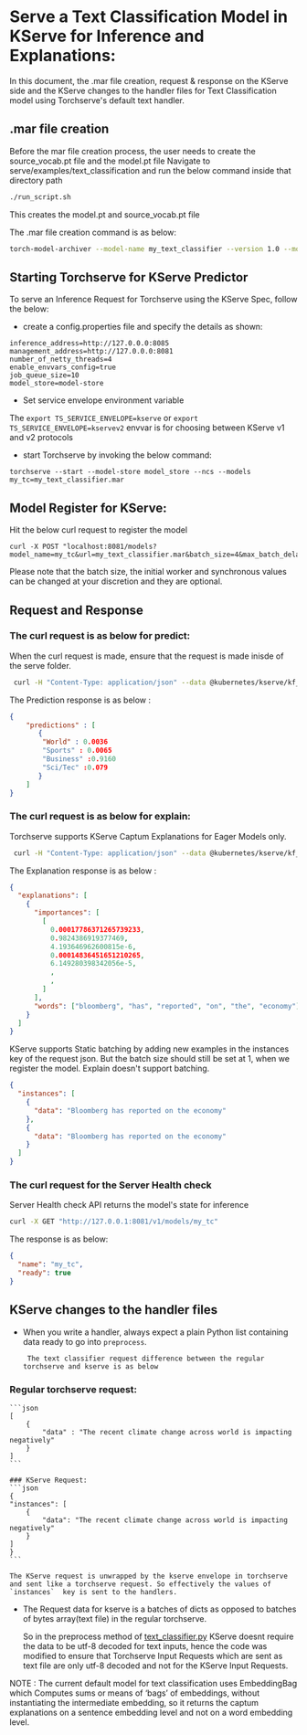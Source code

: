 # Serve a Text Classification Model in KServe for Inference and Explanations:

In this document, the .mar file creation, request & response on the KServe side and the KServe changes to the handler files for Text Classification model using Torchserve's default text handler.

## .mar file creation

Before the mar file creation process, the user needs to create the source_vocab.pt file and the model.pt file
Navigate to serve/examples/text_classification and run the below command inside that directory path

```bash
./run_script.sh
```

This creates the model.pt and source_vocab.pt file

The .mar file creation command is as below:

```bash
torch-model-archiver --model-name my_text_classifier --version 1.0 --model-file serve/examples/text_classification/model.py --serialized-file serve/examples/text_classification/model.pt --handler text_classifier --extra-files "serve/examples/text_classification/index_to_name.json,serve/examples/text_classification/source_vocab.pt"
```

## Starting Torchserve for KServe Predictor

To serve an Inference Request for Torchserve using the KServe Spec, follow the below:

- create a config.properties file and specify the details as shown:

```
inference_address=http://127.0.0.0:8085
management_address=http://127.0.0.0:8081
number_of_netty_threads=4
enable_envvars_config=true
job_queue_size=10
model_store=model-store
```

- Set service envelope environment variable

The
`export TS_SERVICE_ENVELOPE=kserve` or `export TS_SERVICE_ENVELOPE=kservev2` envvar is for choosing between
KServe v1 and v2 protocols

- start Torchserve by invoking the below command:

```
torchserve --start --model-store model_store --ncs --models my_tc=my_text_classifier.mar

```

## Model Register for KServe:

Hit the below curl request to register the model

```
curl -X POST "localhost:8081/models?model_name=my_tc&url=my_text_classifier.mar&batch_size=4&max_batch_delay=5000&initial_workers=3&synchronous=true"
```

Please note that the batch size, the initial worker and synchronous values can be changed at your discretion and they are optional.

## Request and Response

### The curl request is as below for predict:

When the curl request is made, ensure that the request is made inisde of the serve folder.

```bash
 curl -H "Content-Type: application/json" --data @kubernetes/kserve/kf_request_json/text_classifier.json http://127.0.0.1:8085/v1/models/my_tc:predict
```

The Prediction response is as below :

```json
{
	"predictions" : [
	   {
		"World" : 0.0036
		"Sports" : 0.0065
		"Business" :0.9160
		"Sci/Tec" :0.079
	   }
	]
}
```

### The curl request is as below for explain:

Torchserve supports KServe Captum Explanations for Eager Models only.

```bash
 curl -H "Content-Type: application/json" --data @kubernetes/kserve/kf_request_json/text_classifier.json http://127.0.0.1:8085/v1/models/my_tc:explain
```

The Explanation response is as below :

```json
{
  "explanations": [
    {
      "importances": [
        [
          0.00017786371265739233,
          0.9824386919377469,
          4.193646962600815e-6,
          0.00014836451651210265,
          6.149280398342056e-5,
          ,
          ,
        ]
      ],
      "words": ["bloomberg", "has", "reported", "on", "the", "economy"]
    }
  ]
}
```

KServe supports Static batching by adding new examples in the instances key of the request json.
But the batch size should still be set at 1, when we register the model. Explain doesn't support batching.

```json
{
  "instances": [
    {
      "data": "Bloomberg has reported on the economy"
    },
    {
      "data": "Bloomberg has reported on the economy"
    }
  ]
}
```

### The curl request for the Server Health check

Server Health check API returns the model's state for inference

```bash
curl -X GET "http://127.0.0.1:8081/v1/models/my_tc"
```

The response is as below:

```json
{
  "name": "my_tc",
  "ready": true
}
```

## KServe changes to the handler files

- When you write a handler, always expect a plain Python list containing data ready to go into `preprocess`.

       The text classifier request difference between the regular torchserve and kserve is as below

### Regular torchserve request:

    ```json
    [
    	{
    		"data" : "The recent climate change across world is impacting negatively"
    	}
    ]
    ```

    ###	KServe Request:
    ```json
    {
    "instances": [
    	{
    		"data": "The recent climate change across world is impacting negatively"
    	}
    ]
    }
    ```

    The KServe request is unwrapped by the kserve envelope in torchserve  and sent like a torchserve request. So effectively the values of  `instances`  key is sent to the handlers.

- The Request data for kserve is a batches of dicts as opposed to batches of bytes array(text file) in the regular torchserve.

  So in the preprocess method of [text_classifier.py](https://github.com/pytorch/serve/blob/master/ts/torch_handler/text_classifier.py) KServe doesnt require the data to be utf-8 decoded for text inputs, hence the code was modified to ensure that Torchserve Input Requests which are sent as text file are only utf-8 decoded and not for the KServe Input Requests.

NOTE :
The current default model for text classification uses EmbeddingBag which Computes sums or means of ‘bags’ of embeddings, without instantiating the intermediate embedding, so it returns the captum explanations on a sentence embedding level and not on a word embedding level.
